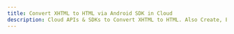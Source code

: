 ---title: Convert XHTML to HTML via Android SDK in Clouddescription: Cloud APIs & SDKs to Convert XHTML to HTML. Also Create, Edit & Render Microsoft Word & OpenOffice documents in the Cloud.---